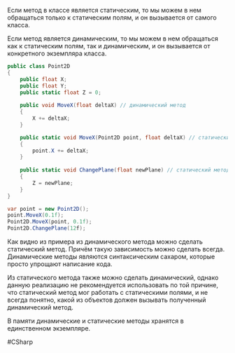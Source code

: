Если метод в классе является статическим, то мы можем в нем обращаться только к статическим полям, и он вызывается от самого класса.

Если метод является динамическим, то мы можем в нем обращаться как к статическим полям, так и динамическим, и он вызывается от конкретного экземпляра класса.

```cs
public class Point2D
{
	public float X;
	public float Y;
	public static float Z = 0;
	
	public void MoveX(float deltaX) // динамический метод
	{
		X += deltaX;
	}

	public static void MoveX(Point2D point, float deltaX) // статический метод
	{
		point.X += deltaX;
	}
	
	public static void ChangePlane(float newPlane) // статический метод
	{
		Z = newPlane;
	}
}

var point = new Point2D();
point.MoveX(0.1f);
Point2D.MoveX(point, 0.1f);
Point2D.ChangePlane(12f);
```

Как видно из примера из динамического метода можно сделать статический метод. Причём такую зависимость можно сделать всегда. Динамические методы являются синтаксическим сахаром, которые просто упрощают написание кода.

Из статического метода также можно сделать динамический, однако данную реализацию не рекомендуется использовать по той причине, что статический метод мог работать с статическими полями, и не всегда понятно, какой из объектов должен вызывать полученный динамический метод.

В памяти динамические и статические методы хранятся в единственном экземпляре.

#CSharp 

